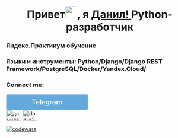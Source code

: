 <h1 align="center">Привет<img src="https://github.com/blackcater/blackcater/raw/main/images/Hi.gif" height="32"/>, я <a href="https://daniilshat.ru/" target="_blank">Данил! </a> 
Python-разработчик</h1> 
<h3 align="left">Яндекс.Практикум обучение</h3>
<h3 align="left">Языки и инструменты: Python/Django/Django REST Framework/PostgreSQL/Docker/Yandex.Cloud/</h3>




<h3 align="left">Connect me:</h3>
<p align="left">
<link rel="stylesheet" href="//cdn.materialdesignicons.com/4.5.95/css/materialdesignicons.min.css"><a class="mdi mdi-telegram" style="display:block;width:200px;padding:10px;border-radius:3px;background:#64a9dc;font-size:18px;font-weight:600;color:#fff;text-align:center;text-decoration:none;border:0;" href="https://msngr.link/tg/Danila_Shishkin" target="_blank"> Telegram</a>
<a href="https://linkedin.com/in/данила-шишкин-8b0a11215" target="blank"><img align="center" src="https://raw.githubusercontent.com/rahuldkjain/github-profile-readme-generator/master/src/images/icons/Social/linked-in-alt.svg" alt="данила-шишкин-8b0a11215" height="30" width="40" /></a>
<a href="https://www.leetcode.com/danila2182" target="blank"><img align="center" src="https://raw.githubusercontent.com/rahuldkjain/github-profile-readme-generator/master/src/images/icons/Social/leet-code.svg" alt="danila2182" height="30" width="40" /></a>
</p>



[![codewars](https://www.codewars.com/users/DanilaShishkin/badges/micro)](https://www.codewars.com/users/DanilaShishkin)



